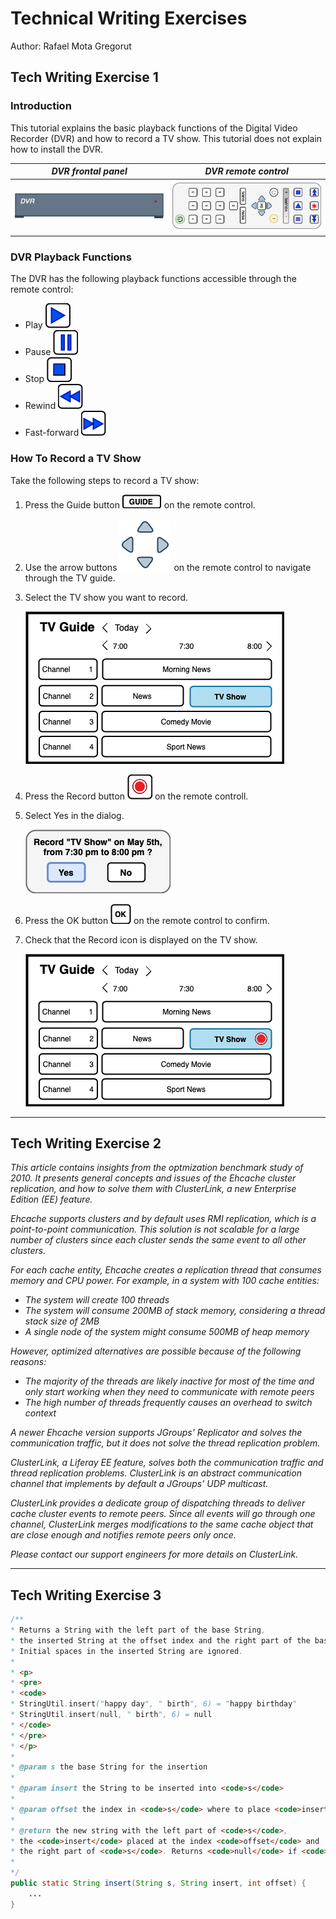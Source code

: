 # Technical Writing Exercises

Author: Rafael Mota Gregorut

## Tech Writing Exercise 1

### Introduction

This tutorial explains the basic playback functions of the Digital Video Recorder (DVR) and how to record a TV show. This tutorial does not explain how to install the DVR.

|_DVR frontal panel_|_DVR remote control_|
|-|-|
|![DVR frontal panel](https://github.com/rafaelgregorut/dvr-tutorial/blob/main/media/DVRFrontPanel.png?raw=true)|![DVR remote control](https://github.com/rafaelgregorut/dvr-tutorial/blob/main/media/RemoteControlHorizontal_min.png?raw=true)|

### DVR Playback Functions
The DVR has the following playback functions accessible through the remote control:

* Play ![](https://github.com/rafaelgregorut/dvr-tutorial/blob/main/media/PlayIcon.png?raw=true)
* Pause ![](https://github.com/rafaelgregorut/dvr-tutorial/blob/main/media/PauseIcon.png?raw=true)
* Stop ![](https://github.com/rafaelgregorut/dvr-tutorial/blob/main/media/StopIcon.png?raw=true)
* Rewind ![](https://github.com/rafaelgregorut/dvr-tutorial/blob/main/media/RewindIcon.png?raw=true)
* Fast-forward ![](https://github.com/rafaelgregorut/dvr-tutorial/blob/main/media/FFIcon.png?raw=true)

### How To Record a TV Show
Take the following steps to record a TV show:
1. Press the Guide button ![Press the Guide button on the remote control.](https://github.com/rafaelgregorut/dvr-tutorial/blob/main/media/GuideButton.png?raw=true) on the remote control.
2. Use the arrow buttons ![Use the arrow buttons on the remote control to navigate through the TV guide.](https://github.com/rafaelgregorut/dvr-tutorial/blob/main/media/ArrowsButtons.png?raw=true) on the remote control to navigate through the TV guide.
3. Select the TV show you want to record.

    ![Select the TV show you want to record.](https://github.com/rafaelgregorut/dvr-tutorial/blob/main/media/TV1.png?raw=true)
4. Press the Record button ![Press the Record button on the remote controll.](https://github.com/rafaelgregorut/dvr-tutorial/blob/main/media/RecordIcon.png?raw=true) on the remote controll.
5. Select Yes in the dialog.

    ![Select Yes in the dialog.](https://github.com/rafaelgregorut/dvr-tutorial/blob/main/media/Dialog.png?raw=true)
5. Press the OK button ![](https://github.com/rafaelgregorut/dvr-tutorial/blob/main/media/OKButton.png?raw=true)  on the remote control to confirm.
6. Check that the Record icon is displayed on the TV show.

    ![Check that the Record icon is displayed on the TV show.](https://github.com/rafaelgregorut/dvr-tutorial/blob/main/media/TV2.png?raw=true)

----
## Tech Writing Exercise 2

_This article contains insights from the optmization benchmark study of 2010. It presents general concepts and issues of the Ehcache cluster replication, and how to solve them with ClusterLink, a new Enterprise Edition (EE) feature._

_Ehcache supports clusters and by default uses RMI replication, which is a point-to-point communication. This solution is not scalable for a large number of clusters since each cluster sends the same event to all other clusters._

_For each cache entity, Ehcache creates a replication thread that consumes memory and CPU power. For example, in a system with 100 cache entities:_
* _The system will create 100 threads_
* _The system will consume 200MB of stack memory, considering a thread stack size of 2MB_
* _A single node of the system might consume 500MB of heap memory_

_However, optimized alternatives are possible because of the following reasons:_

* _The majority of the threads are likely inactive for most of the time and only start working when they need to communicate with remote peers_
* _The high number of threads frequently causes an overhead to switch context_

_A newer Ehcache version supports JGroups' Replicator and solves the communication traffic, but it does not solve the thread replication problem._

_ClusterLink, a Liferay EE feature, solves both the communication traffic and thread replication problems. ClusterLink is an abstract communication channel that implements by default a JGroups' UDP multicast._

_ClusterLink provides a dedicate group of dispatching threads to deliver cache cluster events to remote peers. Since all events will go through one channel, ClusterLink merges modifications to the same cache object that are close enough and notifies remote peers only once._

_Please contact our support engineers for more details on ClusterLink._

----
## Tech Writing Exercise 3

```java
/**
* Returns a String with the left part of the base String, 
* the inserted String at the offset index and the right part of the base String. 
* Initial spaces in the inserted String are ignored.
* 
* <p>
* <pre>
* <code>
* StringUtil.insert("happy day", " birth", 6) = "happy birthday"
* StringUtil.insert(null, " birth", 6) = null
* </code>
* </pre>
* </p>
* 
* @param s the base String for the insertion
*
* @param insert the String to be inserted into <code>s</code>
*
* @param offset the index in <code>s</code> where to place <code>insert</code>
*
* @return the new string with the left part of <code>s</code>, 
* the <code>insert</code> placed at the index <code>offset</code> and 
* the right part of <code>s</code>. Returns <code>null</code> if <code>s</code> is <code>null</code>.
*
*/
public static String insert(String s, String insert, int offset) {
    ...
}
```